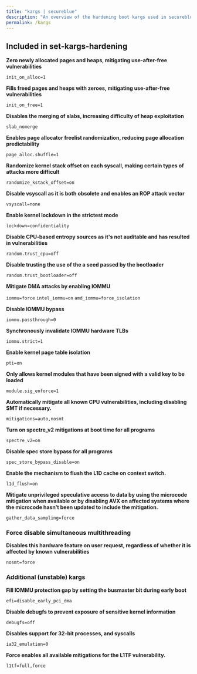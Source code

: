 ```yaml
---
title: "kargs | secureblue"
description: "An overview of the hardening boot kargs used in secureblue"
permalink: /kargs
---
```


## Included in set-kargs-hardening

**Zero newly allocated pages and heaps, mitigating use-after-free vulnerabilities**

`init_on_alloc=1` 

**Fills freed pages and heaps with zeroes, mitigating use-after-free vulnerabilities**

`init_on_free=1` 

**Disables the merging of slabs, increasing difficulty of heap exploitation**

`slab_nomerge`

**Enables page allocator freelist randomization, reducing page allocation predictability**

`page_alloc.shuffle=1` 

**Randomize kernel stack offset on each syscall, making certain types of attacks more difficult**

`randomize_kstack_offset=on` 

**Disable vsyscall as it is both obsolete and enables an ROP attack vector**

`vsyscall=none` 

**Enable kernel lockdown in the strictest mode**

`lockdown=confidentiality` 

**Disable CPU-based entropy sources as it's not auditable and has resulted in vulnerabilities**

`random.trust_cpu=off` 

**Disable trusting the use of the a seed passed by the bootloader**

`random.trust_bootloader=off`

**Mitigate DMA attacks by enabling IOMMU**

`iommu=force` 
`intel_iommu=on` 
`amd_iommu=force_isolation` 

**Disable IOMMU bypass**

`iommu.passthrough=0` 

**Synchronously invalidate IOMMU hardware TLBs**

`iommu.strict=1` 

**Enable kernel page table isolation**

`pti=on` 

**Only allows kernel modules that have been signed with a valid key to be loaded**

`module.sig_enforce=1` 

**Automatically mitigate all known CPU vulnerabilities, including disabling SMT if necessary.**

`mitigations=auto,nosmt` 

**Turn on spectre_v2 mitigations at boot time for all programs**

`spectre_v2=on` 

**Disable spec store bypass for all programs**

`spec_store_bypass_disable=on`

**Enable the mechanism to flush the L1D cache on context switch.**

`l1d_flush=on`

**Mitigate unprivileged speculative access to data by using the microcode mitigation when available or by disabling AVX on affected systems where the microcode hasn’t been updated to include the mitigation.**

`gather_data_sampling=force`

### Force disable simultaneous multithreading

**Disables this hardware feature on user request, regardless of whether it is affected by known vulnerabilities**

`nosmt=force`

### Additional (unstable) kargs

**Fill IOMMU protection gap by setting the busmaster bit during early boot**

`efi=disable_early_pci_dma`

**Disable debugfs to prevent exposure of sensitive kernel information**

`debugfs=off` 

**Disables support for 32-bit processes, and syscalls**

`ia32_emulation=0`

**Force enables all available mitigations for the L1TF vulnerability.**

`l1tf=full,force`